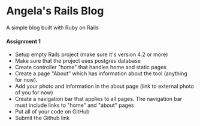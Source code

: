 # Angela's Rails Blog

A simple blog built with Ruby on Rails

#### Assignment 1
- Setup empty Rails project (make sure it's version 4.2 or more)
- Make sure that the project uses postgres database
- Create controller "home" that handles home and static pages
- Create a page "About" which has information about the tool (anything for now).
- Add your photo and information in the about page (link to external photo of you for now)
- Create a navigation bar that applies to all pages. The navigation bar must include links to "home" and "about" pages
- Put all of your code on GitHub
- Submit the Github link
